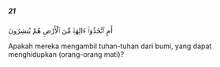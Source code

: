 ##### 21

<span class="ayah">أَمِ ٱتَّخَذُوٓا۟ ءَالِهَةًۭ مِّنَ ٱلْأَرْضِ هُمْ يُنشِرُونَ</span>

<span class="ayah_translation">Apakah mereka mengambil tuhan-tuhan dari bumi, yang dapat menghidupkan (orang-orang mati)?</span>
